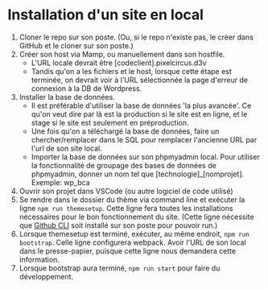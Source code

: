 # Installation d'un site en local #

1. Cloner le repo sur son poste. (Ou, si le repo n'existe pas, le créer dans GitHub et le cloner sur son poste.)
2. Créer son host via Mamp, ou manuellement dans son hostfile.  
   - L'URL locale devrait être [codeclient].pixelcircus.d3v
   - Tandis qu'on a les fichiers et le host, lorsque cette étape est terminée, on devrait voir à l'URL sélectionnée la page d'erreur de connexion à la DB de Wordpress.
3. Installer la base de données.
    - Il est préférable d'utiliser la base de données 'la plus avancée'. Ce qu'on veut dire par là est la production si le site est en ligne, et le stage si le site est seulement en préproduction.
    - Une fois qu'on a téléchargé la base de données, faire un chercher/remplacer dans le SQL pour remplacer l'ancienne URL par l'url de son site local.
    - Importer la base de données sur son phpmyadmin local. Pour utiliser la fonctionnalité de groupage des bases de données de phpmyadmin, donner un nom tel que [technologie]_[nomprojet]. Exemple: wp_bca
4. Ouvrir son projet dans VSCode (ou autre logiciel de code utilisé)
5. Se rendre dans le dossier du thème via command line et exécuter la ligne `npm run themesetup`. Cette ligne fera toutes les installations nécessaires pour le bon fonctionnement du site. (Cette ligne nécessite que [Github CLI](https://cli.github.com/) soit installé sur son poste pour pouvoir run.)
6. Lorsque themesetup est terminé, exécuter, au même endroit, `npm run bootstrap`. Celle ligne configurera webpack. Avoir l'URL de son local dans le presse-papier, puisque cette ligne nous demandera cette information.
7. Lorsque bootstrap aura terminé, `npm run start` pour faire du développement.